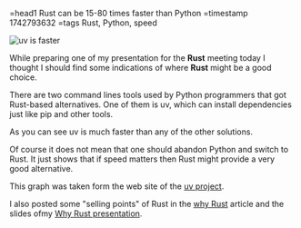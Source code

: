 =head1 Rust can be 15-80 times faster than Python
=timestamp 1742793632
=tags Rust, Python, speed

![uv is faster](img/uv-is-faster.jpeg)

While preparing one of my presentation for the **Rust** meeting today I thought I should find some indications of where **Rust** might be a good choice.

There are two command lines tools used by Python programmers that got Rust-based alternatives. One of them is uv, which can install dependencies just like pip and other tools.

As you can see uv is much faster than any of the other solutions.

Of course it does not mean that one should abandon Python and switch to Rust. It just shows that if speed matters then Rust might provide a very good alternative.

This graph was taken form the web site of the [uv project](https://docs.astral.sh/uv/).

I also posted some "selling points" of Rust in the [why Rust](https://szabgab.com/why-rust) article and the slides ofmy [Why Rust presentation](https://rust.code-maven.com/books/why-rust/).



